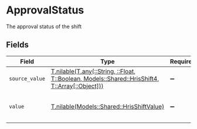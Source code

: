 # ApprovalStatus

The approval status of the shift


## Fields

| Field                                                                                                                                          | Type                                                                                                                                           | Required                                                                                                                                       | Description                                                                                                                                    | Example                                                                                                                                        |
| ---------------------------------------------------------------------------------------------------------------------------------------------- | ---------------------------------------------------------------------------------------------------------------------------------------------- | ---------------------------------------------------------------------------------------------------------------------------------------------- | ---------------------------------------------------------------------------------------------------------------------------------------------- | ---------------------------------------------------------------------------------------------------------------------------------------------- |
| `source_value`                                                                                                                                 | [T.nilable(T.any(::String, ::Float, T::Boolean, Models::Shared::HrisShift4, T::Array[::Object]))](../../models/shared/hrisshiftsourcevalue.md) | :heavy_minus_sign:                                                                                                                             | N/A                                                                                                                                            | Approved                                                                                                                                       |
| `value`                                                                                                                                        | [T.nilable(Models::Shared::HrisShiftValue)](../../models/shared/hrisshiftvalue.md)                                                             | :heavy_minus_sign:                                                                                                                             | The approval status of the shift                                                                                                               | approved                                                                                                                                       |